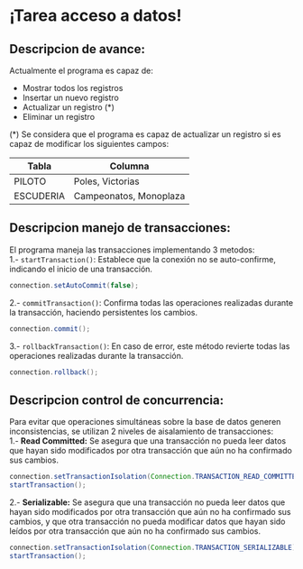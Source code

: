 # ¡Tarea acceso a datos!
## Descripcion de avance:
Actualmente el programa es capaz de: 
- Mostrar todos los registros
- Insertar un nuevo registro
- Actualizar un registro (*)
- Eliminar un registro

(*) Se considera que el programa es capaz de actualizar un registro si es capaz de modificar los siguientes campos:

| Tabla     | Columna                 |
|-----------|-------------------------|
| PILOTO    | Poles, Victorias        |
| ESCUDERIA | Campeonatos, Monoplaza  | 

## Descripcion manejo de transacciones:
El programa maneja las transacciones implementando 3 metodos:    
1.- `startTransaction()`: Establece que la conexión no se auto-confirme, indicando el inicio de una transacción.   
```java
connection.setAutoCommit(false);
```
2.- `commitTransaction()`: Confirma todas las operaciones realizadas durante la transacción, haciendo persistentes los cambios.  
```java
connection.commit();
```
3.- `rollbackTransaction()`: En caso de error, este método revierte todas las operaciones realizadas durante la transacción.  
```java
connection.rollback();
```

## Descripcion control de concurrencia:
Para evitar que operaciones simultáneas sobre la base de datos generen inconsistencias, se utilizan 2 niveles de aisalamiento de transacciones:  
1.- **Read Committed:** Se asegura que una transacción no pueda leer datos que hayan sido modificados por otra transacción que aún no ha confirmado sus cambios.  
```java
connection.setTransactionIsolation(Connection.TRANSACTION_READ_COMMITTED);
startTransaction();
```
2.- **Serializable:** Se asegura que una transacción no pueda leer datos que hayan sido modificados por otra transacción que aún no ha confirmado sus cambios, y que otra transacción no pueda modificar datos que hayan sido leídos por otra transacción que aún no ha confirmado sus cambios.
```java
connection.setTransactionIsolation(Connection.TRANSACTION_SERIALIZABLE);
startTransaction();
```


